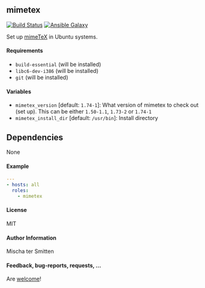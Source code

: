 ## mimetex

[![Build Status](https://travis-ci.org/Oefenweb/ansible-mimetex.svg?branch=master)](https://travis-ci.org/Oefenweb/ansible-mimetex)
[![Ansible Galaxy](http://img.shields.io/badge/ansible--galaxy-mimetex-blue.svg)](https://galaxy.ansible.com/Oefenweb/mimetex)

Set up [mimeTeX](http://www.forkosh.com/mimetex.html) in Ubuntu systems.

#### Requirements

* `build-essential` (will be installed)
* `libc6-dev-i386` (will be installed)
* `git` (will be installed)

#### Variables

* `mimetex_version` [default: `1.74-1`]: What version of mimetex to check out (set up). This can be either `1.50-1.1`, `1.73-2` or `1.74-1`
* `mimetex_install_dir` [default: `/usr/bin`]: Install directory

## Dependencies

None

#### Example

```yaml
---
- hosts: all
  roles:
    - mimetex
```

#### License

MIT

#### Author Information

Mischa ter Smitten

#### Feedback, bug-reports, requests, ...

Are [welcome](https://github.com/Oefenweb/ansible-mimetex/issues)!

